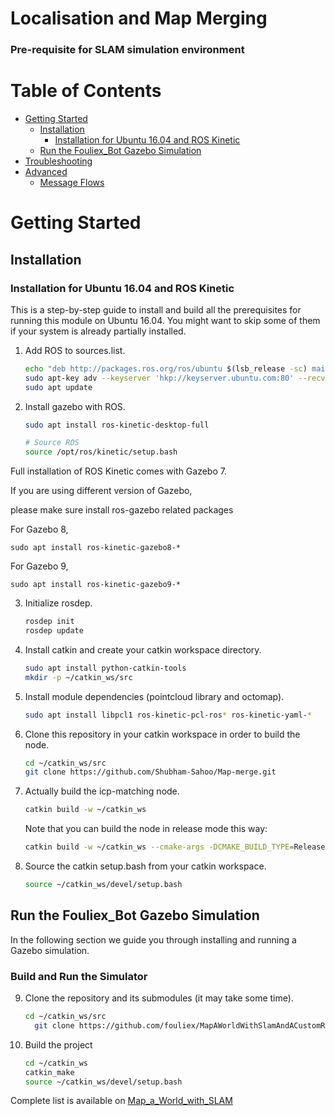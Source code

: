 # Localisation and Map Merging


### Pre-requisite for SLAM simulation environment

# Table of Contents
- [Getting Started](#getting-started)
  - [Installation](#installation)
    - [Installation for Ubuntu 16.04 and ROS Kinetic](#installation-for-ubuntu-16.04-and-ros-kinetic)
  - [Run the Fouliex_Bot Gazebo Simulation](#run-the-fouliex_bot-gazebosimulation)
- [Troubleshooting](#troubleshooting)
- [Advanced](#advanced)
  - [Message Flows](#message-flow)

# Getting Started

## Installation

### Installation for Ubuntu 16.04 and ROS Kinetic

This is a step-by-step guide to install and build all the prerequisites for running this module on Ubuntu 16.04. You might want to skip some of them if your system is already partially installed.


1. Add ROS to sources.list.

   ```bash
   echo "deb http://packages.ros.org/ros/ubuntu $(lsb_release -sc) main" > /etc/apt/sources.list.d/ros-latest.list
   sudo apt-key adv --keyserver 'hkp://keyserver.ubuntu.com:80' --recv-key C1CF6E31E6BADE8868B172B4F42ED6FBAB17C654
   sudo apt update
   ```

2. Install gazebo with ROS.

   ```bash
   sudo apt install ros-kinetic-desktop-full

   # Source ROS
   source /opt/ros/kinetic/setup.bash
   ```

  Full installation of ROS Kinetic comes with Gazebo 7.

  If you are using different version of Gazebo,

  please make sure install ros-gazebo related packages

  For Gazebo 8,
  ```
  sudo apt install ros-kinetic-gazebo8-*
  ```
  For Gazebo 9,
  ```
  sudo apt install ros-kinetic-gazebo9-*
  ```

3. Initialize rosdep.

   ```bash
   rosdep init
   rosdep update
   ```

4. Install catkin and create your catkin workspace directory.

   ```bash
   sudo apt install python-catkin-tools
   mkdir -p ~/catkin_ws/src
   ```


5. Install module dependencies (pointcloud library and octomap).

   ```bash
   sudo apt install libpcl1 ros-kinetic-pcl-ros* ros-kinetic-yaml-*
   ```

6. Clone this repository in your catkin workspace in order to build the node.

   ```bash
   cd ~/catkin_ws/src
   git clone https://github.com/Shubham-Sahoo/Map-merge.git
   ```

7. Actually build the icp-matching node.

   ```bash
   catkin build -w ~/catkin_ws
   ```

   Note that you can build the node in release mode this way:

   ```bash
   catkin build -w ~/catkin_ws --cmake-args -DCMAKE_BUILD_TYPE=Release
   ```

8. Source the catkin setup.bash from your catkin workspace.

   ```bash
   source ~/catkin_ws/devel/setup.bash
	 ```

## Run the Fouliex_Bot Gazebo Simulation

In the following section we guide you through installing and running a Gazebo simulation. 

### Build and Run the Simulator

9. Clone the repository and its submodules (it may take some time).

   ```bash
   cd ~/catkin_ws/src
	 git clone https://github.com/fouliex/MapAWorldWithSlamAndACustomRobot.git
   ```

10. Build the project

	 ```bash
	 cd ~/catkin_ws
	 catkin_make
	 source ~/catkin_ws/devel/setup.bash


Complete list is available on [Map_a_World_with_SLAM](https://github.com/Shubham-Sahoo/MapAWorldWithSlamAndACustomRobot.git)





